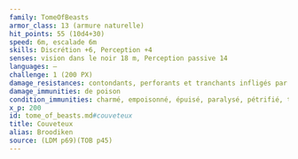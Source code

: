 ```yaml
---
family: TomeOfBeasts
armor_class: 13 (armure naturelle)
hit_points: 55 (10d4+30)
speed: 6m, escalade 6m
skills: Discrétion +6, Perception +4
senses: vision dans le noir 18 m, Perception passive 14
languages: —
challenge: 1 (200 PX)
damage_resistances: contondants, perforants et tranchants infligés par des armes non magiques.
damage_immunities: de poison
condition_immunities: charmé, empoisonné, épuisé, paralysé, pétrifié, terrorisé
x_p: 200
id: tome_of_beasts.md#couveteux
title: Couveteux
alias: Broodiken
source: (LDM p69)(TOB p45)
---
```


